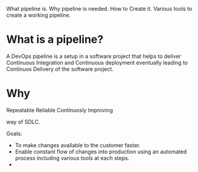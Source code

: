 What pipeline is.
Why pipeline is needed.
How to Create it.
Various tools to create a working pipeline.

# What is a pipeline?
A DevOps pipeline is a setup in a software project that helps to deliver Continuous Integration and Continuous deployment eventually leading to Continuos Delivery of the software project.

# Why
Repeatable
Reliable
Continuosly Improving 

way of SDLC. 

Goals:
- To make changes available to the customer faster. 
- Enable constant flow of changes into production using an automated process including various tools at each steps.
-  
